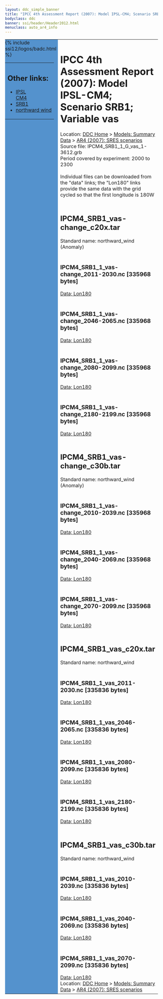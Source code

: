 ```yaml
---
layout: ddc_simple_banner
title: "IPCC 4th Assessment Report (2007): Model IPSL-CM4; Scenario SRB1; Variable vas"
bodyclass: ddc
banner: ssi/header/Header2012.html
menuclass: auto_ar4_info
---
```



<table width="100%" border="0" cellspacing="0" cellpadding="0" style="border-collapse: collapse;">
<tr style="margin:0;padding:0;border:0;">
<td style="margin:0;padding:0;border:0;height:1pt;width:150pt;background:#5492CD;" valign="top" >

<div id="lh-col2" class="auto_ar4_info">
<table class="menumain" bgcolor="#5492CD" cellspacing="0" width="100%" border="0">
<tr><td>
<h2> Other links:</h2>
<ul>
<li><a href="/auto/ar4/model-IPSL-CM4.html">IPSL<br/>CM4</a></li>
<li><a href="/auto/ar4/scenario-SRB1.html">SRB1</a></li>
<li><a href="/auto/ar4/var-northward_wind.html">northward wind</a></li>
</ul>
</td></tr>
{% include ssi12/logos/badc.html %}
</table>
</div>
</td>
<td><h1>IPCC 4th Assessment Report (2007): Model IPSL-CM4; Scenario SRB1; Variable vas</h1>

<!-- Breadcrumb1 -->
<div id="breadcrumb1" align="left">
Location: <a href="/index.html">DDC Home</a> > <a href="/sim/gcm_clim/">Models: Summary Data</a>
> <a href="/sim/gcm_clim/SRES_AR4/index.html">AR4 (2007): SRES scenarios</a>
</div>
<!-- End of Breadcrumb1 -->Source file: IPCM4_SRB1_1_G_vas_1-3612.grb
<br/>
Period covered by experiment: 2000 to 2300<br/>
<br/>Individual files can be downloaded from the "data" links; the "Lon180" links provide the same data
         with the grid cycled so that the first longitude is 180W<br/>
<br/><h2>IPCM4_SRB1_vas-change_c20x.tar</h2>
Standard name: northward_wind (Anomaly)<br>
<br/><h3>IPCM4_SRB1_1_vas-change_2011-2030.nc [335968 bytes]</h3>
<a href="http://apps.ipcc-data.org/cgi-bin/downl/ar4_nc/vas/IPCM4_SRB1_1_vas-change_2011-2030.nc">Data; </a><a href="http://apps.ipcc-data.org/cgi-bin/downl/ar4_nc/vas/IPCM4_SRB1_1_vas-change_2011-2030.cyto180.nc"> Lon180</a><br/>
<br/><h3>IPCM4_SRB1_1_vas-change_2046-2065.nc [335968 bytes]</h3>
<a href="http://apps.ipcc-data.org/cgi-bin/downl/ar4_nc/vas/IPCM4_SRB1_1_vas-change_2046-2065.nc">Data; </a><a href="http://apps.ipcc-data.org/cgi-bin/downl/ar4_nc/vas/IPCM4_SRB1_1_vas-change_2046-2065.cyto180.nc"> Lon180</a><br/>
<br/><h3>IPCM4_SRB1_1_vas-change_2080-2099.nc [335968 bytes]</h3>
<a href="http://apps.ipcc-data.org/cgi-bin/downl/ar4_nc/vas/IPCM4_SRB1_1_vas-change_2080-2099.nc">Data; </a><a href="http://apps.ipcc-data.org/cgi-bin/downl/ar4_nc/vas/IPCM4_SRB1_1_vas-change_2080-2099.cyto180.nc"> Lon180</a><br/>
<br/><h3>IPCM4_SRB1_1_vas-change_2180-2199.nc [335968 bytes]</h3>
<a href="http://apps.ipcc-data.org/cgi-bin/downl/ar4_nc/vas/IPCM4_SRB1_1_vas-change_2180-2199.nc">Data; </a><a href="http://apps.ipcc-data.org/cgi-bin/downl/ar4_nc/vas/IPCM4_SRB1_1_vas-change_2180-2199.cyto180.nc"> Lon180</a><br/>
<br/><h2>IPCM4_SRB1_vas-change_c30b.tar</h2>
Standard name: northward_wind (Anomaly)<br>
<br/><h3>IPCM4_SRB1_1_vas-change_2010-2039.nc [335968 bytes]</h3>
<a href="http://apps.ipcc-data.org/cgi-bin/downl/ar4_nc/vas/IPCM4_SRB1_1_vas-change_2010-2039.nc">Data; </a><a href="http://apps.ipcc-data.org/cgi-bin/downl/ar4_nc/vas/IPCM4_SRB1_1_vas-change_2010-2039.cyto180.nc"> Lon180</a><br/>
<br/><h3>IPCM4_SRB1_1_vas-change_2040-2069.nc [335968 bytes]</h3>
<a href="http://apps.ipcc-data.org/cgi-bin/downl/ar4_nc/vas/IPCM4_SRB1_1_vas-change_2040-2069.nc">Data; </a><a href="http://apps.ipcc-data.org/cgi-bin/downl/ar4_nc/vas/IPCM4_SRB1_1_vas-change_2040-2069.cyto180.nc"> Lon180</a><br/>
<br/><h3>IPCM4_SRB1_1_vas-change_2070-2099.nc [335968 bytes]</h3>
<a href="http://apps.ipcc-data.org/cgi-bin/downl/ar4_nc/vas/IPCM4_SRB1_1_vas-change_2070-2099.nc">Data; </a><a href="http://apps.ipcc-data.org/cgi-bin/downl/ar4_nc/vas/IPCM4_SRB1_1_vas-change_2070-2099.cyto180.nc"> Lon180</a><br/>
<br/><h2>IPCM4_SRB1_vas_c20x.tar</h2>
Standard name: northward_wind<br>
<br/><h3>IPCM4_SRB1_1_vas_2011-2030.nc [335836 bytes]</h3>
<a href="http://apps.ipcc-data.org/cgi-bin/downl/ar4_nc/vas/IPCM4_SRB1_1_vas_2011-2030.nc">Data; </a><a href="http://apps.ipcc-data.org/cgi-bin/downl/ar4_nc/vas/IPCM4_SRB1_1_vas_2011-2030.cyto180.nc"> Lon180</a><br/>
<br/><h3>IPCM4_SRB1_1_vas_2046-2065.nc [335836 bytes]</h3>
<a href="http://apps.ipcc-data.org/cgi-bin/downl/ar4_nc/vas/IPCM4_SRB1_1_vas_2046-2065.nc">Data; </a><a href="http://apps.ipcc-data.org/cgi-bin/downl/ar4_nc/vas/IPCM4_SRB1_1_vas_2046-2065.cyto180.nc"> Lon180</a><br/>
<br/><h3>IPCM4_SRB1_1_vas_2080-2099.nc [335836 bytes]</h3>
<a href="http://apps.ipcc-data.org/cgi-bin/downl/ar4_nc/vas/IPCM4_SRB1_1_vas_2080-2099.nc">Data; </a><a href="http://apps.ipcc-data.org/cgi-bin/downl/ar4_nc/vas/IPCM4_SRB1_1_vas_2080-2099.cyto180.nc"> Lon180</a><br/>
<br/><h3>IPCM4_SRB1_1_vas_2180-2199.nc [335836 bytes]</h3>
<a href="http://apps.ipcc-data.org/cgi-bin/downl/ar4_nc/vas/IPCM4_SRB1_1_vas_2180-2199.nc">Data; </a><a href="http://apps.ipcc-data.org/cgi-bin/downl/ar4_nc/vas/IPCM4_SRB1_1_vas_2180-2199.cyto180.nc"> Lon180</a><br/>
<br/><h2>IPCM4_SRB1_vas_c30b.tar</h2>
Standard name: northward_wind<br>
<br/><h3>IPCM4_SRB1_1_vas_2010-2039.nc [335836 bytes]</h3>
<a href="http://apps.ipcc-data.org/cgi-bin/downl/ar4_nc/vas/IPCM4_SRB1_1_vas_2010-2039.nc">Data; </a><a href="http://apps.ipcc-data.org/cgi-bin/downl/ar4_nc/vas/IPCM4_SRB1_1_vas_2010-2039.cyto180.nc"> Lon180</a><br/>
<br/><h3>IPCM4_SRB1_1_vas_2040-2069.nc [335836 bytes]</h3>
<a href="http://apps.ipcc-data.org/cgi-bin/downl/ar4_nc/vas/IPCM4_SRB1_1_vas_2040-2069.nc">Data; </a><a href="http://apps.ipcc-data.org/cgi-bin/downl/ar4_nc/vas/IPCM4_SRB1_1_vas_2040-2069.cyto180.nc"> Lon180</a><br/>
<br/><h3>IPCM4_SRB1_1_vas_2070-2099.nc [335836 bytes]</h3>
<a href="http://apps.ipcc-data.org/cgi-bin/downl/ar4_nc/vas/IPCM4_SRB1_1_vas_2070-2099.nc">Data; </a><a href="http://apps.ipcc-data.org/cgi-bin/downl/ar4_nc/vas/IPCM4_SRB1_1_vas_2070-2099.cyto180.nc"> Lon180</a><br/>
<!-- Breadcrumb2 -->
<div id="breadcrumb2" align="left">
Location: <a href="/index.html">DDC Home</a> > <a href="/sim/gcm_clim/">Models: Summary Data</a>
> <a href="/sim/gcm_clim/SRES_AR4/index.html">AR4 (2007): SRES scenarios</a>
</div>
<!-- End of Breadcrumb2 --></td></tr></table>

